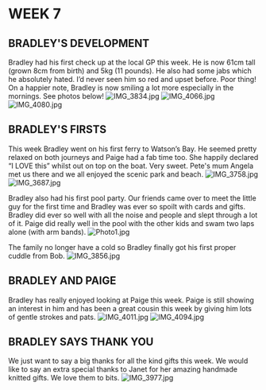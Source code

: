 # WEEK 7
## BRADLEY'S DEVELOPMENT
Bradley had his first check up at the local GP this week. He is now 61cm tall (grown 8cm from birth) and 5kg (11 pounds). He also had some jabs which he absolutely hated. I’d never seen him so red and upset before. Poor thing! On a happier note, Bradley is now smiling a lot more especially in the mornings. See photos below! 
![IMG_3834.jpg](IMG_3834.jpg "IMG_3834.jpg")
![IMG_4066.jpg](IMG_4066.jpg "IMG_4066.jpg")
![IMG_4080.jpg](IMG_4080.jpg "IMG_4080.jpg")

## BRADLEY'S FIRSTS
This week Bradley went on his first ferry to Watson’s Bay. He seemed pretty relaxed on both journeys and Paige had a fab time too. She happily declared “I LOVE this” whilst out on top on the boat. Very sweet. Pete's mum Angela met us there and we all enjoyed the scenic park and beach. 
![IMG_3758.jpg](IMG_3758.jpg "IMG_3758.jpg")
![IMG_3687.jpg](IMG_3687.jpg "IMG_3687.jpg")

Bradley also had his first pool party. Our friends came over to meet the little guy for the first time and Bradley was ever so spoilt with cards and gifts. Bradley did ever so well with all the noise and people and slept through a lot of it. Paige did really well in the pool with the other kids and swam two laps alone (with arm bands). 
![Photo1.jpg](Photo1.jpg "Photo1.jpg") 

The family no longer have a cold so Bradley finally got his first proper cuddle from Bob.
![IMG_3856.jpg](IMG_3856.jpg "IMG_3856.jpg")

## BRADLEY AND PAIGE
Bradley has really enjoyed looking at Paige this week. Paige is still showing an interest in him and has been a great cousin this week by giving him lots of gentle strokes and pats.
![IMG_4011.jpg](IMG_4011.jpg "IMG_4011.jpg")
![IMG_4094.jpg](IMG_4094.jpg "IMG_4094.jpg")

## BRADLEY SAYS THANK YOU
We just want to say a big thanks for all the kind gifts this week. We would like to say an extra special thanks to Janet for her amazing handmade knitted gifts. We love them to bits.
![IMG_3977.jpg](IMG_3977.jpg "IMG_3977.jpg")

